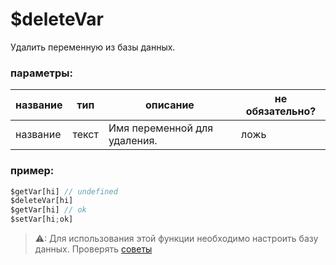 # $deleteVar
Удалить переменную из базы данных.

### параметры:
| название        | тип        | описание                          | не обязательно? |
| ----------- | ----------- | ------------------------------------ | -------- |
| название        | текст      | Имя переменной для удаления.         | ложь    |

### пример:
```js
$getVar[hi] // undefined
$deleteVar[hi]
$getVar[hi] // ok
$setVar[hi;ok]
```

> ⚠: Для использования этой функции необходимо настроить базу данных. Проверять [советы](tips.md?id=using-database)
